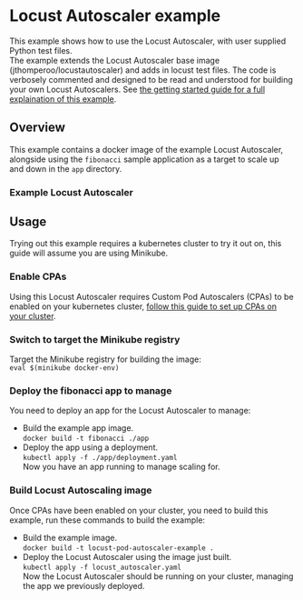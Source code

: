 # Locust Autoscaler example
This example shows how to use the Locust Autoscaler, with user supplied Python test files.  
The example extends the Locust Autoscaler base image (jthomperoo/locustautoscaler) and adds in locust test files.
The code is verbosely commented and designed to be read and understood for building your own Locust Autoscalers.
See [the getting started guide for a full explaination of this example](https://custom-pod-autoscaler.readthedocs.io/en/latest/user-guide/getting-started).  

## Overview
This example contains a docker image of the example Locust Autoscaler, alongside using the `fibonacci` sample application as a target to scale up and down in the `app` directory.

### Example Locust Autoscaler

## Usage
Trying out this example requires a kubernetes cluster to try it out on, this guide will assume you are using Minikube.  

### Enable CPAs
Using this Locust Autoscaler requires Custom Pod Autoscalers (CPAs) to be enabled on your kubernetes cluster, [follow this guide to set up CPAs on your cluster](https://github.com/jthomperoo/custom-pod-autoscaler-operator#installation).  

### Switch to target the Minikube registry
Target the Minikube registry for building the image:  
`eval $(minikube docker-env)`

### Deploy the fibonacci app to manage
You need to deploy an app for the Locust Autoscaler to manage:  
* Build the example app image.  
`docker build -t fibonacci ./app`  
* Deploy the app using a deployment.  
`kubectl apply -f ./app/deployment.yaml`  
Now you have an app running to manage scaling for.

### Build Locust Autoscaling image
Once CPAs have been enabled on your cluster, you need to build this example, run these commands to build the example:  
* Build the example image.  
`docker build -t locust-pod-autoscaler-example .`  
* Deploy the Locust Autoscaler using the image just built.  
`kubectl apply -f locust_autoscaler.yaml`  
Now the Locust Autoscaler should be running on your cluster, managing the app we previously deployed.
